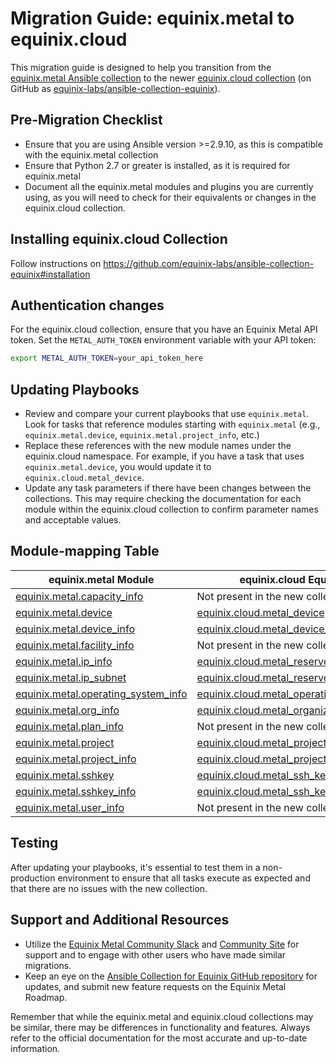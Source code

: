 # Migration Guide: equinix.metal to equinix.cloud

This migration guide is designed to help you transition from the [equinix.metal Ansible collection](https://github.com/equinix/ansible-collection-metal) to the newer [equinix.cloud collection](https://github.com/equinix-labs/ansible-collection-equinix) (on GitHub as [equinix-labs/ansible-collection-equinix](https://github.com/equinix-labs/ansible-collection-equinix)).

## Pre-Migration Checklist

- Ensure that you are using Ansible version >=2.9.10, as this is compatible with the equinix.metal collection
- Ensure that Python 2.7 or greater is installed, as it is required for equinix.metal
- Document all the equinix.metal modules and plugins you are currently using, as you will need to check for their equivalents or changes in the equinix.cloud collection.

## Installing equinix.cloud Collection

Follow instructions on https://github.com/equinix-labs/ansible-collection-equinix#installation

## Authentication changes

For the equinix.cloud collection, ensure that you have an Equinix Metal API token. Set the `METAL_AUTH_TOKEN` environment variable with your API token:

```sh
export METAL_AUTH_TOKEN=your_api_token_here
```

## Updating Playbooks

- Review and compare your current playbooks that use `equinix.metal`. Look for tasks that reference modules starting with `equinix.metal` (e.g., `equinix.metal.device`, `equinix.metal.project_info`, etc.)
- Replace these references with the new module names under the equinix.cloud namespace. For example, if you have a task that uses `equinix.metal.device`, you would update it to `equinix.cloud.metal_device`.
- Update any task parameters if there have been changes between the collections. This may require checking the documentation for each module within the equinix.cloud collection to confirm parameter names and acceptable values.

## Module-mapping Table

| equinix.metal Module                                                                                              | equinix.cloud Equivalent                                                                                              |
|-------------------------------------------------------------------------------------------------------------------|-----------------------------------------------------------------------------------------------------------------------|
| [equinix.metal.capacity_info](https://github.com/equinix/ansible-collection-metal/blob/main/docs/equinix.metal.capacity_info_module.rst)                     | Not present in the new collection                                                                                      |
| [equinix.metal.device](https://github.com/equinix/ansible-collection-metal/blob/main/docs/equinix.metal.device_module.rst)                              | [equinix.cloud.metal_device](https://github.com/equinix-labs/ansible-collection-equinix/blob/main/docs/modules/metal_device.md)                              |
| [equinix.metal.device_info](https://github.com/equinix/ansible-collection-metal/blob/main/docs/equinix.metal.device_info_module.rst)                        | [equinix.cloud.metal_device_info](https://github.com/equinix-labs/ansible-collection-equinix/blob/main/docs/modules/metal_device_info.md)                         |
| [equinix.metal.facility_info](https://github.com/equinix/ansible-collection-metal/blob/main/docs/equinix.metal.facility_info_module.rst)                      | Not present in the new collection                                                                                      |
| [equinix.metal.ip_info](https://github.com/equinix/ansible-collection-metal/blob/main/docs/equinix.metal.ip_info_module.rst)                                | [equinix.cloud.metal_reserved_ip_block_info](https://github.com/equinix-labs/ansible-collection-equinix/blob/main/docs/modules/metal_reserved_ip_block_info.md)                   |
| [equinix.metal.ip_subnet](https://github.com/equinix/ansible-collection-metal/blob/main/docs/equinix.metal.ip_subnet_module.rst)                            | [equinix.cloud.metal_reserved_ip_block](https://github.com/equinix-labs/ansible-collection-equinix/blob/main/docs/modules/metal_reserved_ip_block.md)                           |
| [equinix.metal.operating_system_info](https://github.com/equinix/ansible-collection-metal/blob/main/docs/equinix.metal.operating_system_info_module.rst)      | [equinix.cloud.metal_operating_system_info](https://github.com/equinix-labs/ansible-collection-equinix/blob/main/docs/modules/metal_operating_system_info.md)             |
| [equinix.metal.org_info](https://github.com/equinix/ansible-collection-metal/blob/main/docs/equinix.metal.org_info_module.rst)                               | [equinix.cloud.metal_organization_info](https://github.com/equinix-labs/ansible-collection-equinix/blob/main/docs/modules/metal_organization_info.md)                      |
| [equinix.metal.plan_info](https://github.com/equinix/ansible-collection-metal/blob/main/docs/equinix.metal.plan_info_module.rst)                             | Not present in the new collection                                                                                      |
| [equinix.metal.project](https://github.com/equinix/ansible-collection-metal/blob/main/docs/equinix.metal.project_module.rst)                                | [equinix.cloud.metal_project](https://github.com/equinix-labs/ansible-collection-equinix/blob/main/docs/modules/metal_project.md)                                |
| [equinix.metal.project_info](https://github.com/equinix/ansible-collection-metal/blob/main/docs/equinix.metal.project_info_module.rst)                       | [equinix.cloud.metal_project_info](https://github.com/equinix-labs/ansible-collection-equinix/blob/main/docs/modules/metal_project_info.md)                       |
| [equinix.metal.sshkey](https://github.com/equinix/ansible-collection-metal/blob/main/docs/equinix.metal.sshkey_module.rst)                                   | [equinix.cloud.metal_ssh_key](https://github.com/equinix-labs/ansible-collection-equinix/blob/main/docs/modules/metal_ssh_key.md)                                   |
| [equinix.metal.sshkey_info](https://github.com/equinix/ansible-collection-metal/blob/main/docs/equinix.metal.sshkey_info_module.rst)                         | [equinix.cloud.metal_ssh_key_info](https://github.com/equinix-labs/ansible-collection-equinix/blob/main/docs/modules/metal_ssh_key_info.md)                         |
| [equinix.metal.user_info](https://github.com/equinix/ansible-collection-metal/blob/main/docs/equinix.metal.user_info_module.rst)                             | Not present in the new collection                                                                                      |


## Testing

After updating your playbooks, it's essential to test them in a non-production environment to ensure that all tasks execute as expected and that there are no issues with the new collection.

## Support and Additional Resources

- Utilize the [Equinix Metal Community Slack](https://slack.equinixmetal.com/) and [Community Site](https://community.equinix.com/) for support and to engage with other users who have made similar migrations.
- Keep an eye on the [Ansible Collection for Equinix GitHub repository](https://github.com/equinix-labs/ansible-collection-equinix) for updates, and submit new feature requests on the Equinix Metal Roadmap.

Remember that while the equinix.metal and equinix.cloud collections may be similar, there may be differences in functionality and features. Always refer to the official documentation for the most accurate and up-to-date information.


